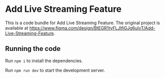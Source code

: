 
  # Add Live Streaming Feature

  This is a code bundle for Add Live Streaming Feature. The original project is available at https://www.figma.com/design/BtEGR1tyFLJIfiGJg6uIvT/Add-Live-Streaming-Feature.

  ## Running the code

  Run `npm i` to install the dependencies.

  Run `npm run dev` to start the development server.
  